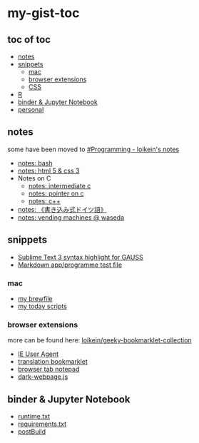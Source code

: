 # my-gist-toc

## toc of toc
<!-- MarkdownTOC levels=2,3 -->

- [notes](#notes)
- [snippets](#snippets)
    - [mac](#mac)
    - [browser extensions](#browser-extensions)
    - [CSS](#css)
- [R](#r)
- [binder & Jupyter Notebook](#binder--jupyter-notebook)
- [personal](#personal)

<!-- /MarkdownTOC -->

## notes

some have been moved to [#Programming - loikein's notes](https://notes.loikein.one/tags/programming/)

- [notes: bash](https://gist.github.com/loikein/f7f1e470426c685a1c920c4b944e6c55)
- [notes: html 5 & css 3](https://gist.github.com/loikein/8af785feed5a265ca0cd936299178902)
- Notes on C
    - [notes: intermediate c](https://gist.github.com/loikein/0006bc7e97bb7709f06f540b30bfac9a)
    - [notes: pointer on c](https://gist.github.com/loikein/2ef8fa0340a25bb22a8516b286127a84)
    - [notes: c\+\+](https://gist.github.com/loikein/26c70c9a3abe9c3f1b69191e08288247)
- [notes: 《書き込み式ドイツ語》](https://gist.github.com/loikein/bbb39565124575af24533b897c7483e7)
- [notes: vending machines @ waseda](https://gist.github.com/loikein/5b30b01e22b186aabe161c96729a7f79)

## snippets

- [Sublime Text 3 syntax highlight for GAUSS](https://gist.github.com/loikein/f41e2945d5d7bb4245cd9cdad61d05f4)
- [Markdown app/programme test file](https://gist.github.com/loikein/27ef6913386b206d1b3c18b8e93c5768)

### mac

- [my brewfile](https://gist.github.com/loikein/57bbda0722a5b2aee5d5f2f616fc6194)
- [my today scripts](https://gist.github.com/loikein/03b70eb94cf3679ec19ce85e5503da9d)

### browser extensions

more can be found here: [loikein/geeky-bookmarklet-collection](https://github.com/loikein/geeky-bookmarklet-collection)

- [IE User Agent](https://gist.github.com/loikein/db3240fcaff8410b6ab9754efccb81d5)
- [translation bookmarklet](https://gist.github.com/loikein/9021de6f4041c736cd36868b2339ee4a)
- [browser tab notepad](https://gist.github.com/loikein/24692da5ef45242a469dbf316b016c48)
- [dark-webpage.js](https://gist.github.com/loikein/4ae303df29fc1fa1fb2300275807653e)


## binder & Jupyter Notebook

- [runtime\.txt ](https://gist.github.com/loikein/7e0b3098e4da0b4f552dc8127facd0de)
- [requirements\.txt](https://gist.github.com/loikein/ee0da94bd593f1b893f497c5dc72e510)
- [postBuild](https://gist.github.com/loikein/8568a52495a979be9cd5a74cbd47e1b2)
